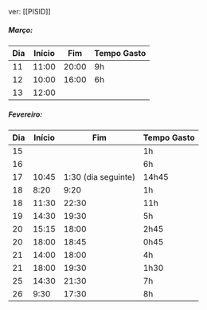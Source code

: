 ver:
	[[PISID]]
##### Março:

| Dia | Início | Fim   | Tempo Gasto |
| --- | ------ | ----- | ----------- |
| 11  | 11:00  | 20:00 | 9h          |
| 12  | 10:00  | 16:00 | 6h          |
| 13  | 12:00  |       |             |

##### Fevereiro:

| Dia | Início | Fim                 | Tempo Gasto |
| --- | ------ | ------------------- | ----------- |
| 15  |        |                     | 1h          |
| 16  |        |                     | 6h          |
| 17  | 10:45  | 1:30 (dia seguinte) | 14h45       |
| 18  | 8:20   | 9:20                | 1h          |
| 18  | 11:30  | 22:30               | 11h         |
| 19  | 14:30  | 19:30               | 5h          |
| 20  | 15:15  | 18:00               | 2h45        |
| 20  | 18:00  | 18:45               | 0h45        |
| 21  | 14:00  | 18:00               | 4h          |
| 21  | 18:00  | 19:30               | 1h30        |
| 25  | 14:30  | 21:30               | 7h          |
| 26  | 9:30   | 17:30               | 8h          |
